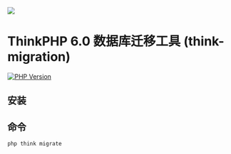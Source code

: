 ![](https://box.kancloud.cn/5a0aaa69a5ff42657b5c4715f3d49221)

ThinkPHP 6.0 数据库迁移工具 (think-migration)
===============

[![PHP Version](https://img.shields.io/badge/php-%3E%3D7.1-8892BF.svg)](http://www.php.net/)
## 安装

## 命令
```
php think migrate
```
